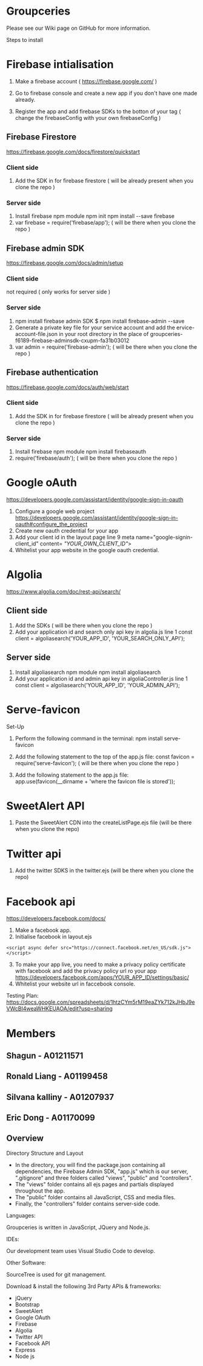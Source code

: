 # Groupceries

Please see our Wiki page on GitHub for more information. 


Steps to install
# Firebase intialisation
1. Make a firebase account ( https://firebase.google.com/ )
2. Go to firebase console and create a new app if you don't have one made already.
3. Register the app and add firebase SDKs to the botton of your <body> tag ( change the firebaseConfig with your own firebaseConfig )
    <!-- The core Firebase JS SDK is always required and must be listed first -->
    <script src="https://www.gstatic.com/firebasejs/7.14.5/firebase-app.js"></script>

    <!-- TODO: Add SDKs for Firebase products that you want to use
         https://firebase.google.com/docs/web/setup#available-libraries -->

    <script>
      // Your web app's Firebase configuration
      var firebaseConfig = {
        apiKey: "Your_api_key",
        authDomain: "auth_domain_provided_by_firebaese",
        databaseURL: "database_url_provided_by_firebaese",
        projectId: "projectID_provided_by_firebaese",
        storageBucket: "storage_bucket_provided_by_firebaese",
        messagingSenderId: "*******",
        appId: "Your_app_Id_provided_by_firebase"
      };
      // Initialize Firebase
      firebase.initializeApp(firebaseConfig);
    </script>

## Firebase Firestore
https://firebase.google.com/docs/firestore/quickstart

### Client side
1. Add the SDK in for firebase firestore ( will be already present when you clone the repo )

### Server side
1. Install firebase npm module
    npm init
    npm install --save firebase
2. var firebase = require('firebase/app'); ( will be there when you clone the repo )

## Firebase admin SDK
https://firebase.google.com/docs/admin/setup

### Client side 
not required ( only works for server side )

### Server side
1. npm install firebase admin SDK
    $ npm install firebase-admin --save
2. Generate a private key file for your service account and add the ervice-account-file.json in your root directory in the place of        groupceries-f6189-firebase-adminsdk-cxupm-fa31b03012
3. var admin = require('firebase-admin'); ( will be there when you clone the repo )

## Firebase authentication
https://firebase.google.com/docs/auth/web/start

### Client side
1. Add the SDK in for firebase firestore ( will be already present when you clone the repo )

### Server side
1. Install firebase npm module
    npm install firebaseauth
2. require('firebase/auth'); ( will be there when you clone the repo )

# Google oAuth
https://developers.google.com/assistant/identity/google-sign-in-oauth

1. Configure a google web project
    https://developers.google.com/assistant/identity/google-sign-in-oauth#configure_the_project
2. Create new oauth credential for your app
3. Add your client id in the layout page line 9 
    meta name="google-signin-client_id" content= *"YOUR_OWN_CLIENT_ID"*>
4. Whitelist your app website in the google oauth credential.

# Algolia
https://www.algolia.com/doc/rest-api/search/

## Client side
1. Add the SDKs ( will be there when you clone the repo )
2. Add your application id and search only api key in algolia.js line 1
    const client = algoliasearch('YOUR_APP_ID', 'YOUR_SEARCH_ONLY_API');

## Server side
1. Install algoliasearch npm module
   npm install algoliasearch
2. Add your application id and admin api key in algoliaController.js line 1
    const client = algoliasearch('YOUR_APP_ID', 'YOUR_ADMIN_API');
    
# Serve-favicon
Set-Up
1. Perform the following command in the terminal: npm install serve-favicon

2. Add the following statement to the top of the app.js file: const favicon = require('serve-favicon'); ( will be there when you clone      the repo )

3. Add the following statement to the app.js file: app.use(favicon(__dirname + 'where the favicon file is stored'));

# SweetAlert API 
1. Paste the SweetAlert CDN into the createListPage.ejs file (will be there when you clone the repo)

# Twitter api
1. Add the twitter SDKS in the twitter.ejs (will be there when you clone the repo)

# Facebook api
https://developers.facebook.com/docs/
1. Make a facebook app.
2. Initialise facebook in layout.ejs
<script>
      window.fbAsyncInit = function() {
        FB.init({
          appId            : 'YOUR_APP_ID',
          autoLogAppEvents : true,
          xfbml            : true,
          version          : 'v7.0'
        });
      };
      $(window).on("load", function(){
        $(".loader-wrapper").fadeOut("slow");
        document.getElementById('loaderImage').style = "animation-iteration-count: 0;"
      });
      // gotten from https://redstapler.co/add-loading-animation-to-website/
    </script>
    <script async defer src="https://connect.facebook.net/en_US/sdk.js"></script>
3. To make your app live, you need to make a privacy policy certificate with facebook and add the privacy policy url ro your app            https://developers.facebook.com/apps/YOUR_APP_ID/settings/basic/
4. Whitelist your website url in faccebook console.

Testing Plan: 
https://docs.google.com/spreadsheets/d/1htzCYm5rM19eaZYk712kJHbJ9eVWcBI4weaWHKEUAOA/edit?usp=sharing

# Members
## Shagun - A01211571
## Ronald Liang - A01199458
## Silvana kalliny - A01207937
## Eric Dong - A01170099

## Overview 

Directory Structure and Layout

 - In the directory, you will find the package.json containing all dependencies, the Firebase Admin SDK, "app.js" which is our server, ".gitignore" and three folders called "views", "public" and "controllers". 
 - The "views" folder contains all ejs pages and partials displayed throughout the app. 
 - The "public" folder contains all JavaScript, CSS and media files. 
 - Finally, the "controllers" folder contains server-side code.

Languages:

Groupceries is written in JavaScript, JQuery and Node.js.

IDEs:

Our development team uses Visual Studio Code to develop.

Other Software:

SourceTree is used for git management.

Download & install the following 3rd Party APIs & frameworks:
- jQuery
- Bootstrap
- SweetAlert
- Google OAuth
- Firebase
- Algolia
- Twitter API
- Facebook API
- Express
- Node js
